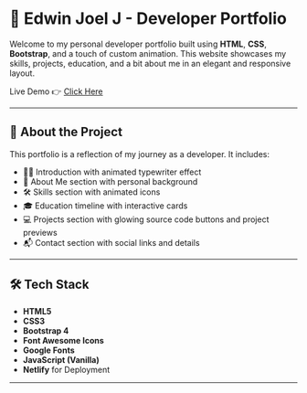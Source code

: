 # 💼 Edwin Joel J - Developer Portfolio

Welcome to my personal developer portfolio built using **HTML**, **CSS**, **Bootstrap**, and a touch of custom animation. This website showcases my skills, projects, education, and a bit about me in an elegant and responsive layout.

Live Demo 👉 [Click Here](https://ej1202portfolio.netlify.app)

---

## 🚀 About the Project

This portfolio is a reflection of my journey as a developer. It includes:

- 🧑‍💻 Introduction with animated typewriter effect  
- 📖 About Me section with personal background  
- 🛠️ Skills section with animated icons  
- 🎓 Education timeline with interactive cards  
- 💻 Projects section with glowing source code buttons and project previews  
- 📬 Contact section with social links and details

---

## 🛠️ Tech Stack

- **HTML5**
- **CSS3**
- **Bootstrap 4**
- **Font Awesome Icons**
- **Google Fonts**
- **JavaScript (Vanilla)**
- **Netlify** for Deployment

---
